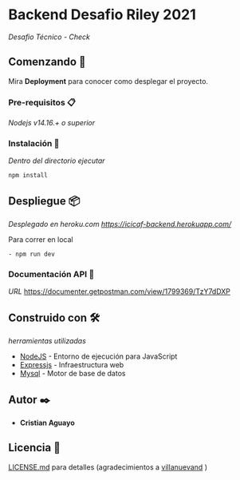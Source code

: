 # Backend Desafio Riley 2021

_Desafio Técnico - Check_

## Comenzando 🚀

Mira **Deployment** para conocer como desplegar el proyecto.


### Pre-requisitos 📋

_Nodejs v14.16.+ o superior_


### Instalación 🔧

_Dentro del directorio ejecutar_

```
npm install
```

## Despliegue 📦
_Desplegado en heroku.com_
_https://icicaf-backend.herokuapp.com/_

Para correr en local
```
- npm run dev
```

### Documentación API 🔧

_URL_
https://documenter.getpostman.com/view/1799369/TzY7dDXP


## Construido con 🛠️

_herramientas utilizadas_

* [NodeJS](https://nodejs.org/es/) - Entorno de ejecución para JavaScript 
* [Expressjs](https://expressjs.com/es/) - Infraestructura web
* [Mysql](https://www.mysql.com/) - Motor de base de datos


## Autor ✒️

* **Cristian Aguayo**

## Licencia 📄

[LICENSE.md](LICENSE.md) para detalles (agradecimientos a [villanuevand](https://github.com/villanuevand)
)



